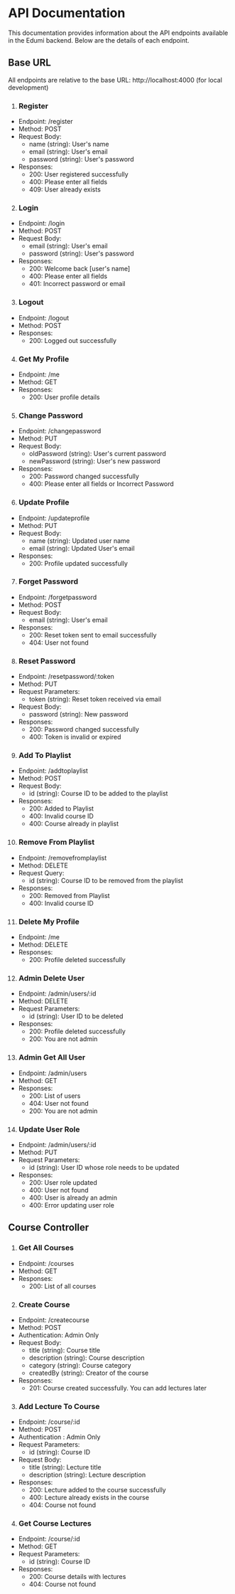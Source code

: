 # API Documentation
This documentation provides information about the API endpoints available in the Edumi backend.  Below are the details of each endpoint.
## Base URL
All endpoints are relative to the base URL: http://localhost:4000 (for local development)
1. ### Register
 -  Endpoint: /register
 -	Method: POST
 - Request Body:
   - name (string): User's name
   - email (string): User's email
   - password (string): User's password
 - Responses:
   - 200: User registered successfully
   - 400: Please enter all fields
   - 409: User already exists
2. ### Login
  - Endpoint: /login
  -	Method: POST
 - Request Body:
   - email (string): User's email
   - password (string): User's password
 - Responses:
   - 200: Welcome back [user's name]
   - 400: Please enter all fields
   - 401: Incorrect password or email
3. ### Logout
  -  Endpoint: /logout
  -	Method: POST
 - Responses:
   - 200: Logged out successfully
4. ### Get My Profile
 -  Endpoint: /me
 -	Method: GET
 - Responses:
   - 200: User profile details  
5. ### Change Password
 -  Endpoint: /changepassword
 -	Method: PUT
 - Request Body:
   - oldPassword (string): User's current password
   - newPassword (string): User's new password 
 - Responses:
   - 200: Password changed successfully
   - 400: Please enter all fields or Incorrect Password
  
6. ### Update Profile
 - Endpoint: /updateprofile
 -	Method: PUT
 - Request Body:
   - name (string): Updated user name
   - email (string):  Updated User's email
 - Responses:
   - 200: Profile updated successfully
7. ### Forget Password
 -  Endpoint: /forgetpassword
 -	Method: POST
 - Request Body:
   - email (string): User's email
 - Responses:
   - 200: Reset token sent to email successfully
   - 404: User not found

8. ### Reset Password
 -  Endpoint: /resetpassword/:token
 -	Method: PUT
 -	Request Parameters:
    - token (string): Reset token received via email
 - Request Body:
   - password (string): New password
 - Responses:
   - 200: Password changed successfully
   - 400: Token is invalid or expired

9. ### Add To Playlist
 -  Endpoint: /addtoplaylist
 -	Method: POST
 - Request Body:
   - id (string): Course ID to be added to the playlist
 - Responses:
   - 200: Added to Playlist
   - 400: Invalid course ID
   - 400: Course already in playlist

10. ### Remove From Playlist
 -  Endpoint: /removefromplaylist
 -	Method: DELETE
 - Request Query:
   - id (string): Course ID to be removed from the playlist
 - Responses:
   - 200: Removed from Playlist
   - 400: Invalid course ID

11. ### Delete My Profile
 -  Endpoint: /me
 -	Method: DELETE
 - Responses:
   - 200: Profile deleted successfully
   
12. ### Admin Delete User
 -  Endpoint: /admin/users/:id
 -	Method: DELETE
 - Request Parameters:
   - id (string): User ID to be deleted
 - Responses:
   - 200: Profile deleted successfully
   - 200: You are not admin
   
13. ### Admin Get All User
 -  Endpoint: /admin/users
 -	Method: GET
 - Responses:
   - 200: List of users
   - 404: User not found
   - 200: You are not admin
  
14. ### Update User Role
 -  Endpoint: /admin/users/:id
 -	Method: PUT
 - Request Parameters:
   - id (string): User ID whose role needs to be updated
 - Responses:
   - 200: User role updated
   - 400: User not found
   - 400: User is already an admin
   - 400: Error updating user role
## Course Controller

1. ### Get All Courses
 -  Endpoint: /courses
 -	Method: GET
 - Responses:
   - 200: List of all courses
2. ### Create Course
 -  Endpoint: /createcourse
 -	Method: POST
 -	Authentication: Admin Only
 - Request Body:
   - title (string): Course title
   - description (string): Course description
   - category (string): Course category
   - createdBy (string): Creator of the course
 - Responses:
   - 201: Course created successfully. You can add lectures later
3. ### Add Lecture To Course
 -  Endpoint: /course/:id
 -	Method: POST
 -	Authentication : Admin Only
 -	Request Parameters:
    - id (string): Course ID
 - Request Body:
   - title (string): Lecture title
   - description (string): Lecture description
 - Responses:
   - 200: Lecture added to the course successfully
   - 400: Lecture already exists in the course
   - 404: Course not found
4. ### Get Course Lectures
 -  Endpoint: /course/:id
 -	Method: GET
 - Request Parameters:
   - id (string): Course ID
 - Responses:
   - 200: Course details with lectures
   - 404: Course not found

  
  

   
 

  
